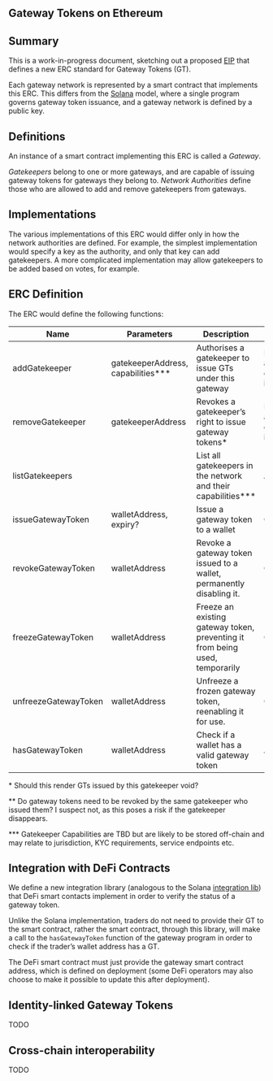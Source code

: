 ## Gateway Tokens on Ethereum

## Summary
This is a work-in-progress document, sketching out a proposed
[EIP](https://github.com/ethereum/EIPs) that defines a new
ERC standard for Gateway Tokens (GT).

Each gateway network is represented by a smart contract that
implements this ERC.
This differs from the [Solana](../solana) model,
where a single program governs gateway token issuance,
and a gateway network is defined by a public key.

## Definitions

An instance of a smart contract implementing this ERC is called a _Gateway_.

_Gatekeepers_ belong to one or more gateways, and are capable of issuing gateway
tokens for gateways they belong to. _Network Authorities_ define those who are
allowed to add and remove gatekeepers from gateways.

## Implementations

The various implementations of this ERC would differ only
in how the network authorities are defined.
For example, the simplest implementation would specify a key as the authority,
and only that key can add gatekeepers.
A more complicated implementation may allow gatekeepers to be added based on votes,
for example.

## ERC Definition
The ERC would define the following functions:

| Name                 	| Parameters                         	| Description                                                                  	| Callable by                                         	|
|----------------------	|------------------------------------	|------------------------------------------------------------------------------	|-----------------------------------------------------	|
| addGatekeeper        	| gatekeeperAddress, capabilities*** 	| Authorises a gatekeeper to issue GTs under this gateway                      	| Network authority (as defined by SC implementation) 	|
| removeGatekeeper     	| gatekeeperAddress                  	| Revokes a gatekeeper’s right to issue gateway tokens*                        	| Network authority (as defined by SC implementation) 	|
| listGatekeepers      	|                                    	| List all gatekeepers in the network and their capabilities***                	| All                                                 	|
| issueGatewayToken    	| walletAddress, expiry?             	| Issue a gateway token to a wallet                                            	| Gatekeepers                                         	|
| revokeGatewayToken   	| walletAddress                      	| Revoke a gateway token issued to a wallet, permanently disabling it.         	| Gatekeepers**                                       	|
| freezeGatewayToken   	| walletAddress                      	| Freeze an existing gateway token, preventing it from being used, temporarily 	| Gatekeepers**                                       	|
| unfreezeGatewayToken 	| walletAddress                      	| Unfreeze a frozen gateway token, reenabling it for use.                      	| Gatekeepers**                                       	|
| hasGatewayToken      	| walletAddress                      	| Check if a wallet has a valid gateway token                                  	| All                                                 	|

\* Should this render GTs issued by this gatekeeper void?

** Do gateway tokens need to be revoked by the same gatekeeper who issued them?
I suspect not, as this poses a risk if the gatekeeper disappears.

*** Gatekeeper Capabilities are TBD but are likely to be stored
off-chain and may relate to jurisdiction, KYC requirements, service endpoints etc.

## Integration with DeFi Contracts
We define a new integration library (analogous to the Solana [integration lib](../solana/integration-lib))
that DeFi smart contacts implement in order to verify the status of a gateway token.

Unlike the Solana implementation, traders do not need to provide their GT to the smart contract,
rather the smart contract, through this library, will make a call to the `hasGatewayToken`
function of the gateway program in order to check if the trader’s wallet address has a GT.

The DeFi smart contract must just provide the gateway smart contract address,
which is defined on deployment (some DeFi operators may also choose to make
it possible to update this after deployment).

## Identity-linked Gateway Tokens
TODO

## Cross-chain interoperability
TODO